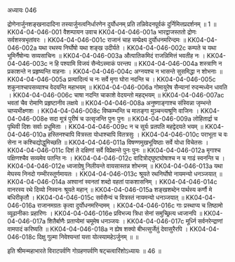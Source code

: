 अध्यायः 046

द्रोणेनार्जुनशङ्खनादादिना तस्यार्जुनत्वनिर्धारणेन दुर्योधनम् प्रति तन्निवेदनपूर्वकं दुर्निमित्तप्रदर्शनम् ॥ 1 ॥
KK04-04-046-001	वैशम्पायन उवाच 
KK04-04-046-001a	भारद्वाजस्ततो द्रोणः सर्वशस्त्रभृतांवरः ।
KK04-04-046-001c	राजानं चाह सम्प्रेक्ष्य दुर्योधनमरिन्दमः ॥
KK04-04-046-002a	यथा रथस्य निर्घोषो यथा शङ्ख उदीर्यते ।
KK04-04-046-002c	कम्पते च यथा भूमिर्नैषोन्यः सव्यसाचिनः ॥
KK04-04-046-003a	औत्पातिकमिदं राजन्निमित्तं भवतीह नः ।
KK04-04-046-003c	न हि पश्यामि विजयं सैन्येऽस्माकं परन्तप ॥
KK04-04-046-004a	शस्त्राणि न प्रकाशन्ते न प्रहृष्यन्ति वाहनाः ।
KK04-04-046-004c	अग्नयश्च न भासन्ते सुसमिद्धा न शोभनाः ॥
KK04-04-046-005a	प्रत्यादित्यं च नः सर्वे मृगा घोरा नदन्ति च ।
KK04-04-046-005c	शकुनाश्चापसव्याश्च वेदयन्ति महाभयम् ॥
KK04-04-046-006a	गोमायुरेष सैन्यानां रुदन्मध्येन धावति ।
KK04-04-046-006c	चाषा नदन्ति चाकाशे वेदयन्तो महद्भयम् ॥
KK04-04-046-007ac	भवतां चैव रोमाणि प्रहृष्टानीव लक्षये ॥
KK04-04-046-008a	अनुष्णाङ्गाश्च संस्विन्ना जृम्भन्ते चाप्यभीक्ष्णशः ।
KK04-04-046-008c	विष्कम्भन्ति च मातङ्गा मुञ्चन्त्यश्रूणि वाजिनः ।
KK04-04-046-008e	सदा मूत्रं पुरीषं च उत्सृजन्ति पुनः पुनः ॥
KK04-04-046-009a	लोहितार्द्रा च पृथिवी दिशः सर्वाः प्रधूमिताः ।
KK04-04-046-009c	न च सूर्यः प्रतपति महद्वेदयते भयम् ॥
KK04-04-046-010a	हस्तिनश्चापि वित्रस्ता योधाश्चापि वितत्रसुः ।
KK04-04-046-010c	पराभूता च वः सेना न कश्चिद्योद्धुमिच्छति ॥
KK04-04-046-011a	विषण्णमुखभूयिष्ठाः सर्वे योधा विचेतसः ।
KK04-04-046-011c	दिशं ते दक्षिणां सर्वे विप्रेक्षन्ते पुनः पुनः ॥
KK04-04-046-012a	मृगाश्च पक्षिणश्चैव सव्यमेव पतन्ति नः ।
KK04-04-046-012c	वादित्रोद्घुष्टघोषाश्च न च गाढं स्वनन्ति च ।
KK04-04-046-012e	ध्वजाग्रेषु निलीयन्ते वायसास्तन्न शोभनम् ॥
KK04-04-046-013a	यथा मेघस्य निनदो गम्भीरस्तूर्णमायतः ।
KK04-04-046-013c	श्रूयते रथनिर्घोषो नायमन्यो धनञ्जयात् ॥
KK04-04-046-014a	अश्वानां स्वनतां शब्दो वहतां पाकशासनिम् ।
KK04-04-046-014c	वानरस्य रथे दिव्यो निस्वनः श्रूयते महान् ॥
KK04-04-046-015a	शङ्खशब्देन पार्थस्य कर्णौ मे बधिरीकृतौ ।
KK04-04-046-015c	सर्वसैन्यं च वित्रस्तं नायमन्यो धनञ्जयात् ॥
KK04-04-046-016a	राजानमग्रतः कृत्वा दुर्योधनमरिन्दमम् ।
KK04-04-046-016c	गाः प्रस्थाप्य च तिष्ठामो व्यूढानीकाः प्रहारिणः ।
KK04-04-046-016e	प्रविभज्य त्रिधा सेनां समुच्छ्रित्य ध्वजानपि ॥
KK04-04-046-017a	शितैर्बाणैः प्रताप्येमां चमूमेष धनञ्जयः ।
KK04-04-046-017c	मूर्ध्नि सर्वनरेन्द्राणां वामपादं करिष्यति ॥
KK04-04-046-018a	न ह्येष शक्यो बीभत्सुर्जेतुं देवासुरैरपि ।
KK04-04-046-018c	दिक्षु गुल्मा निवेश्यन्तां यत्ता योत्स्यामहेऽर्जुनम् ॥ ॥

इति श्रीमन्महाभारते विराटपर्वणि गोग्रहणपर्वणि षट्चत्वारिंशोऽध्यायः ॥ 46 ॥
